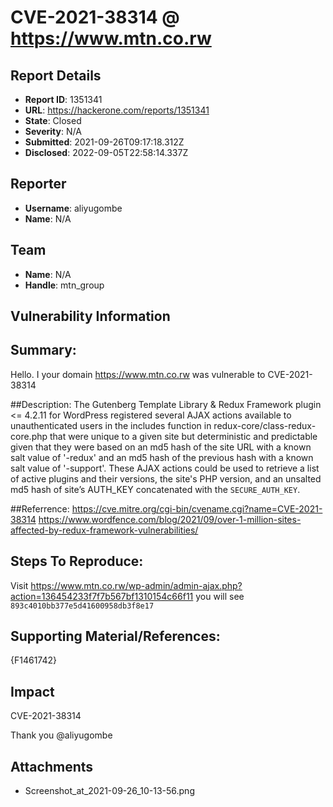 # CVE-2021-38314 @ https://www.mtn.co.rw

## Report Details
- **Report ID**: 1351341
- **URL**: https://hackerone.com/reports/1351341
- **State**: Closed
- **Severity**: N/A
- **Submitted**: 2021-09-26T09:17:18.312Z
- **Disclosed**: 2022-09-05T22:58:14.337Z

## Reporter
- **Username**: aliyugombe
- **Name**: N/A

## Team
- **Name**: N/A
- **Handle**: mtn_group

## Vulnerability Information
## Summary:
Hello.
I your domain https://www.mtn.co.rw was vulnerable to CVE-2021-38314

##Description:
The Gutenberg Template Library & Redux Framework plugin <= 4.2.11 for WordPress registered several AJAX actions available to unauthenticated users in the includes function in redux-core/class-redux-core.php that were unique to a given site but deterministic and predictable given that they were based on an md5 hash of the site URL with a known salt value of '-redux' and an md5 hash of the previous hash with a known salt value of '-support'. These AJAX actions could be used to retrieve a list of active plugins and their versions, the site's PHP version, and an unsalted md5 hash of site&#8217;s AUTH_KEY concatenated with the `SECURE_AUTH_KEY`.


##Referrence:
https://cve.mitre.org/cgi-bin/cvename.cgi?name=CVE-2021-38314
https://www.wordfence.com/blog/2021/09/over-1-million-sites-affected-by-redux-framework-vulnerabilities/


## Steps To Reproduce:
Visit https://www.mtn.co.rw/wp-admin/admin-ajax.php?action=136454233f7f7b567bf1310154c66f11 you will see ```893c4010bb377e5d41600958db3f8e17```

## Supporting Material/References:
{F1461742}

## Impact

CVE-2021-38314 

Thank you
@aliyugombe

## Attachments
- Screenshot_at_2021-09-26_10-13-56.png
